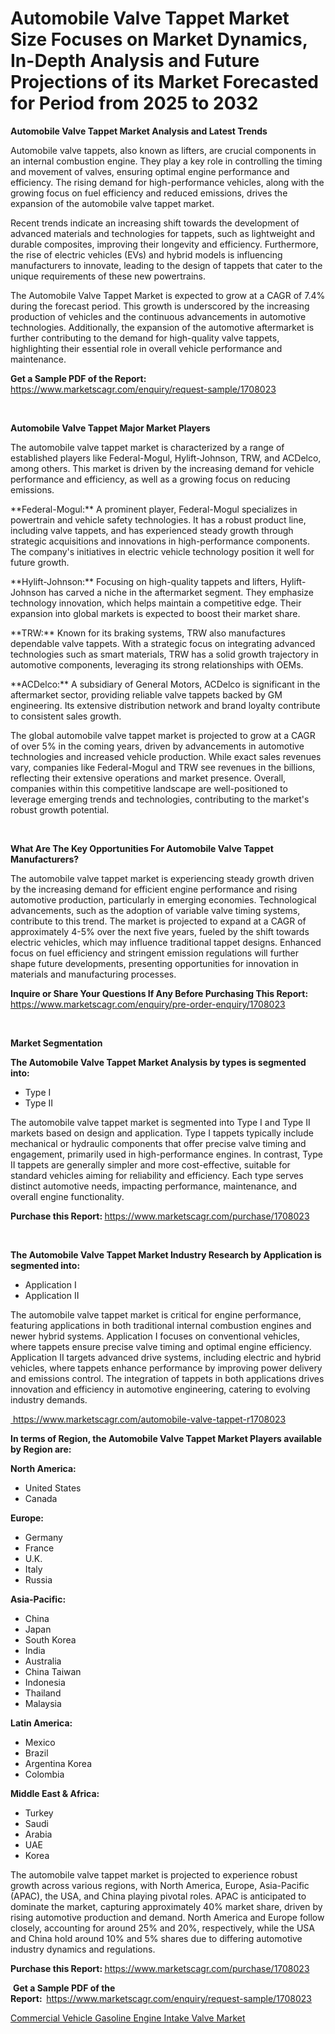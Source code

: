 <p><h1>Automobile Valve Tappet Market Size Focuses on Market Dynamics, In-Depth Analysis and Future Projections of its Market Forecasted for Period from 2025 to 2032</h1></p><p><strong>Automobile Valve Tappet Market Analysis and Latest Trends</strong></p>
<p><p>Automobile valve tappets, also known as lifters, are crucial components in an internal combustion engine. They play a key role in controlling the timing and movement of valves, ensuring optimal engine performance and efficiency. The rising demand for high-performance vehicles, along with the growing focus on fuel efficiency and reduced emissions, drives the expansion of the automobile valve tappet market.</p><p>Recent trends indicate an increasing shift towards the development of advanced materials and technologies for tappets, such as lightweight and durable composites, improving their longevity and efficiency. Furthermore, the rise of electric vehicles (EVs) and hybrid models is influencing manufacturers to innovate, leading to the design of tappets that cater to the unique requirements of these new powertrains.</p><p>The Automobile Valve Tappet Market is expected to grow at a CAGR of 7.4% during the forecast period. This growth is underscored by the increasing production of vehicles and the continuous advancements in automotive technologies. Additionally, the expansion of the automotive aftermarket is further contributing to the demand for high-quality valve tappets, highlighting their essential role in overall vehicle performance and maintenance.</p></p>
<p><strong>Get a Sample PDF of the Report:&nbsp;</strong> <a href="https://www.marketscagr.com/enquiry/request-sample/1708023?utm_campaign=1126&utm_medium=2&utm_source=Github&utm_content=ia&utm_term=25032025&utm_id=automobile-valve-tappet">https://www.marketscagr.com/enquiry/request-sample/1708023</a></p>
<p>&nbsp;</p>
<p><strong>Automobile Valve Tappet Major Market Players</strong></p>
<p><p>The automobile valve tappet market is characterized by a range of established players like Federal-Mogul, Hylift-Johnson, TRW, and ACDelco, among others. This market is driven by the increasing demand for vehicle performance and efficiency, as well as a growing focus on reducing emissions. </p><p>**Federal-Mogul:** A prominent player, Federal-Mogul specializes in powertrain and vehicle safety technologies. It has a robust product line, including valve tappets, and has experienced steady growth through strategic acquisitions and innovations in high-performance components. The company's initiatives in electric vehicle technology position it well for future growth.</p><p>**Hylift-Johnson:** Focusing on high-quality tappets and lifters, Hylift-Johnson has carved a niche in the aftermarket segment. They emphasize technology innovation, which helps maintain a competitive edge. Their expansion into global markets is expected to boost their market share.</p><p>**TRW:** Known for its braking systems, TRW also manufactures dependable valve tappets. With a strategic focus on integrating advanced technologies such as smart materials, TRW has a solid growth trajectory in automotive components, leveraging its strong relationships with OEMs.</p><p>**ACDelco:** A subsidiary of General Motors, ACDelco is significant in the aftermarket sector, providing reliable valve tappets backed by GM engineering. Its extensive distribution network and brand loyalty contribute to consistent sales growth.</p><p>The global automobile valve tappet market is projected to grow at a CAGR of over 5% in the coming years, driven by advancements in automotive technologies and increased vehicle production. While exact sales revenues vary, companies like Federal-Mogul and TRW see revenues in the billions, reflecting their extensive operations and market presence. Overall, companies within this competitive landscape are well-positioned to leverage emerging trends and technologies, contributing to the market's robust growth potential.</p></p>
<p>&nbsp;</p>
<p><strong>What Are The Key Opportunities For Automobile Valve Tappet Manufacturers?</strong></p>
<p><p>The automobile valve tappet market is experiencing steady growth driven by the increasing demand for efficient engine performance and rising automotive production, particularly in emerging economies. Technological advancements, such as the adoption of variable valve timing systems, contribute to this trend. The market is projected to expand at a CAGR of approximately 4-5% over the next five years, fueled by the shift towards electric vehicles, which may influence traditional tappet designs. Enhanced focus on fuel efficiency and stringent emission regulations will further shape future developments, presenting opportunities for innovation in materials and manufacturing processes.</p></p>
<p><strong>Inquire or Share Your Questions If Any Before Purchasing This Report:</strong> <a href="https://www.marketscagr.com/enquiry/pre-order-enquiry/1708023?utm_campaign=1126&utm_medium=2&utm_source=Github&utm_content=ia&utm_term=25032025&utm_id=automobile-valve-tappet">https://www.marketscagr.com/enquiry/pre-order-enquiry/1708023</a></p>
<p>&nbsp;</p>
<p><strong>Market Segmentation</strong></p>
<p><strong>The Automobile Valve Tappet Market Analysis by types is segmented into:</strong></p>
<p><ul><li>Type I</li><li>Type II</li></ul></p>
<p><p>The automobile valve tappet market is segmented into Type I and Type II markets based on design and application. Type I tappets typically include mechanical or hydraulic components that offer precise valve timing and engagement, primarily used in high-performance engines. In contrast, Type II tappets are generally simpler and more cost-effective, suitable for standard vehicles aiming for reliability and efficiency. Each type serves distinct automotive needs, impacting performance, maintenance, and overall engine functionality.</p></p>
<p><strong>Purchase this Report:&nbsp;</strong><a href="https://www.marketscagr.com/purchase/1708023?utm_campaign=1126&utm_medium=2&utm_source=Github&utm_content=ia&utm_term=25032025&utm_id=automobile-valve-tappet">https://www.marketscagr.com/purchase/1708023</a></p>
<p>&nbsp;</p>
<p><strong>The Automobile Valve Tappet Market Industry Research by Application is segmented into:</strong></p>
<p><ul><li>Application I</li><li>Application II</li></ul></p>
<p><p>The automobile valve tappet market is critical for engine performance, featuring applications in both traditional internal combustion engines and newer hybrid systems. Application I focuses on conventional vehicles, where tappets ensure precise valve timing and optimal engine efficiency. Application II targets advanced drive systems, including electric and hybrid vehicles, where tappets enhance performance by improving power delivery and emissions control. The integration of tappets in both applications drives innovation and efficiency in automotive engineering, catering to evolving industry demands.</p></p>
<p><a href="https://www.marketscagr.com/automobile-valve-tappet-r1708023?utm_campaign=1126&utm_medium=2&utm_source=Github&utm_content=ia&utm_term=25032025&utm_id=automobile-valve-tappet">&nbsp;https://www.marketscagr.com/automobile-valve-tappet-r1708023</a></p>
<p><strong>In terms of Region, the Automobile Valve Tappet Market Players available by Region are:</strong></p>
<p>
    <p> <strong> North America: </strong>
        <ul>
            <li>United States</li>
            <li>Canada</li>
        </ul>
        </p> 
    <p> <strong> Europe: </strong>
        <ul>
            <li>Germany</li>
            <li>France</li>
            <li>U.K.</li>
            <li>Italy</li>
            <li>Russia</li>
        </ul>
        </p> 
    <p> <strong> Asia-Pacific: </strong>
        <ul>
            <li>China</li>
            <li>Japan</li>
            <li>South Korea</li>
            <li>India</li>
            <li>Australia</li>
            <li>China Taiwan</li>
            <li>Indonesia</li>
            <li>Thailand</li>
            <li>Malaysia</li>
        </ul>
        </p> 
    <p> <strong> Latin America: </strong>
        <ul>
            <li>Mexico</li>
            <li>Brazil</li>
            <li>Argentina Korea</li>
            <li>Colombia</li>
        </ul>
        </p> 
    <p> <strong> Middle East & Africa: </strong>
        <ul>
            <li>Turkey</li>
            <li>Saudi</li>
            <li>Arabia</li>
            <li>UAE</li>
            <li>Korea</li>
        </ul>
    </p>
    </p>
<p><p>The automobile valve tappet market is projected to experience robust growth across various regions, with North America, Europe, Asia-Pacific (APAC), the USA, and China playing pivotal roles. APAC is anticipated to dominate the market, capturing approximately 40% market share, driven by rising automotive production and demand. North America and Europe follow closely, accounting for around 25% and 20%, respectively, while the USA and China hold around 10% and 5% shares due to differing automotive industry dynamics and regulations.</p></p>
<p><strong>Purchase this Report: </strong><a href="https://www.marketscagr.com/purchase/1708023?utm_campaign=1126&utm_medium=2&utm_source=Github&utm_content=ia&utm_term=25032025&utm_id=automobile-valve-tappet">https://www.marketscagr.com/purchase/1708023</a></p>
<p>&nbsp;<strong>Get a Sample PDF of the Report:&nbsp;&nbsp;</strong><a href="https://www.marketscagr.com/enquiry/request-sample/1708023?utm_campaign=1126&utm_medium=2&utm_source=Github&utm_content=ia&utm_term=25032025&utm_id=automobile-valve-tappet">https://www.marketscagr.com/enquiry/request-sample/1708023</a></p>
<p><strong></strong></p>
<p><p><a href="https://github.com/julyju69/Market-Research-Report-List-6/blob/main/commercial-vehicle-gasoline-engine-intake-valve-market.md?utm_campaign=1126&utm_medium=2&utm_source=Github&utm_content=ia&utm_term=25032025&utm_id=automobile-valve-tappet">Commercial Vehicle Gasoline Engine Intake Valve Market</a></p></p>